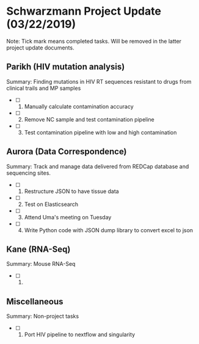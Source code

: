 # **Schwarzmann Project Update (03/22/2019)**
Note: Tick mark means completed tasks. Will be removed in the latter project update documents.

## Parikh (HIV mutation analysis)
Summary: Finding mutations in  HIV RT sequences resistant to drugs from clinical trails and MP samples
- [ ] 1. Manually calculate contamination accuracy  
- [ ] 2. Remove NC sample and test contamination pipeline
- [ ] 3. Test contamination pipeline with low and high contamination

## Aurora (Data Correspondence)
Summary: Track and manage data delivered from REDCap database and sequencing sites.
- [ ] 1. Restructure JSON to have tissue data
- [ ] 2. Test on Elasticsearch
- [ ] 3. Attend Uma's meeting on Tuesday
- [ ] 4. Write Python code with JSON dump library to convert excel to json

## Kane (RNA-Seq)
Summary: Mouse RNA-Seq
- [ ] 1. 

## Miscellaneous
Summary: Non-project tasks
- [ ] 1. Port HIV pipeline to nextflow and singularity 
